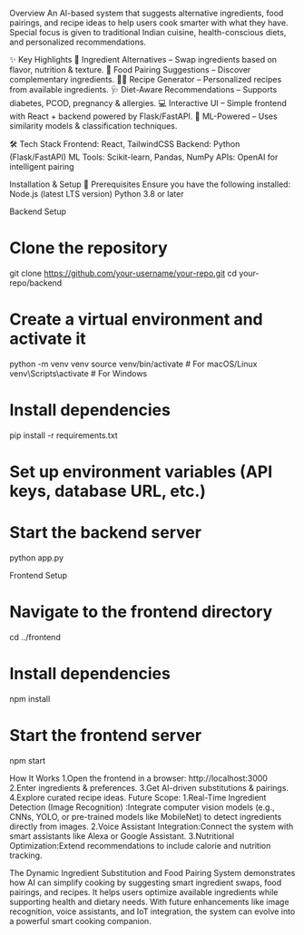 Overview
An AI-based system that suggests alternative ingredients, food pairings, and recipe ideas to help users cook smarter with what they have. Special focus is given to traditional Indian cuisine, health-conscious diets, and personalized recommendations.

✨ Key Highlights
🔄 Ingredient Alternatives – Swap ingredients based on flavor, nutrition & texture.
🍲 Food Pairing Suggestions – Discover complementary ingredients.
👩‍🍳 Recipe Generator – Personalized recipes from available ingredients.
🩺 Diet-Aware Recommendations – Supports diabetes, PCOD, pregnancy & allergies.
💻 Interactive UI – Simple frontend with React + backend powered by Flask/FastAPI.
🤖 ML-Powered – Uses similarity models & classification techniques.

🛠️ Tech Stack
Frontend: React, TailwindCSS
Backend: Python (Flask/FastAPI)
ML Tools: Scikit-learn, Pandas, NumPy
APIs: OpenAI for intelligent pairing

Installation & Setup
🔹 Prerequisites
Ensure you have the following installed:
Node.js (latest LTS version)
Python 3.8 or later

 Backend Setup
# Clone the repository
git clone https://github.com/your-username/your-repo.git
cd your-repo/backend
# Create a virtual environment and activate it
python -m venv venv
source venv/bin/activate   # For macOS/Linux
venv\Scripts\activate      # For Windows
# Install dependencies
pip install -r requirements.txt
# Set up environment variables (API keys, database URL, etc.)
# Start the backend server
python app.py

Frontend Setup
# Navigate to the frontend directory
cd ../frontend
# Install dependencies
npm install
# Start the frontend server
npm start

How It Works
1.Open the frontend in a browser: http://localhost:3000
2.Enter ingredients & preferences.
3.Get AI-driven substitutions & pairings.
4.Explore curated recipe ideas.
Future Scope:
1.Real-Time Ingredient Detection (Image Recognition) :Integrate computer vision models (e.g., CNNs, YOLO, or pre-trained models like MobileNet) to detect ingredients directly from images.
2.Voice Assistant Integration:Connect the system with smart assistants like Alexa or Google Assistant.
3.Nutritional Optimization:Extend recommendations to include calorie and nutrition tracking.

The Dynamic Ingredient Substitution and Food Pairing System demonstrates how AI can simplify cooking by suggesting smart ingredient swaps, food pairings, and recipes. It helps users optimize available ingredients while supporting health and dietary needs. With future enhancements like image recognition, voice assistants, and IoT integration, the system can evolve into a powerful smart cooking companion.
